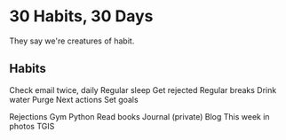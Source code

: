 30 Habits, 30 Days
==================

They say we're creatures of habit.

Habits
------

Check email twice, daily
Regular sleep
Get rejected
Regular breaks
Drink water
Purge
Next actions
Set goals

Rejections
Gym
Python
Read books
Journal (private)
Blog
This week in photos
TGIS
